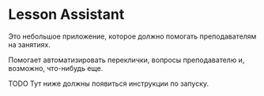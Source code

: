 # Lesson Assistant

Это небольшое приложение, которое должно помогать преподавателям на занятиях.

Помогает автоматизировать переклички, вопросы преподавателю и, возможно, что-нибудь еще.

TODO Тут ниже должны появиться инструкции по запуску.